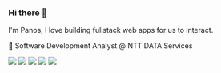 ### Hi there 👋 
I'm Panos, I love building fullstack web apps for us to interact. 

🔭 Software Development Analyst @ NTT DATA Services<br>


![](http://github-profile-summary-cards.vercel.app/api/cards/profile-details?username=Paahn&theme=github_dark)
![](http://github-profile-summary-cards.vercel.app/api/cards/repos-per-language?username=Paahn&theme=github_dark)
![](http://github-profile-summary-cards.vercel.app/api/cards/most-commit-language?username=Paahn&theme=github_dark)
![](http://github-profile-summary-cards.vercel.app/api/cards/stats?username=Paahn&theme=github_dark)
![](http://github-profile-summary-cards.vercel.app/api/cards/productive-time?username=Paahn&theme=github_dark&utcOffset=8)

